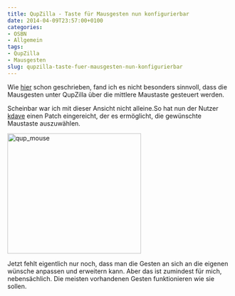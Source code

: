 ```yaml
---
title: QupZilla - Taste für Mausgesten nun konfigurierbar
date: 2014-04-09T23:57:00+0100
categories:
- OSBN
- Allgemein
tags:
- QupZilla
- Mausgesten
slug: qupzilla-taste-fuer-mausgesten-nun-konfigurierbar
---
```

Wie [hier](https://fryboyter.de/qupzilla-noch-eine-alternative-zu-opera-12-16 "QupZilla Alternative zu Opera") schon geschrieben, fand ich es nicht besonders sinnvoll, dass die Mausgesten unter QupZilla über die mittlere Maustaste gesteuert werden.

Scheinbar war ich mit dieser Ansicht nicht alleine.So hat nun der Nutzer [kdave](https://github.com/kdave "kdave github") einen Patch eingereicht, der es ermöglicht, die gewünschte Maustaste auszuwählen.

<a href="/files/qup_mouse.png"><img alt="qup_mouse" src="/files/qup_mouse.png" style="width: 300px; height: 271px;" /></a>

Jetzt fehlt eigentlich nur noch, dass man die Gesten an sich an die eigenen wünsche anpassen und erweitern kann. Aber das ist zumindest für mich, nebensächlich. Die meisten vorhandenen Gesten funktionieren wie sie sollen.
